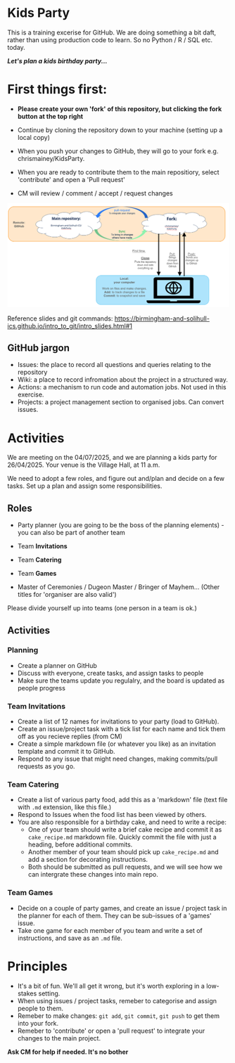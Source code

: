 # Kids Party

This is a training excerise for GitHub.  We are doing something a bit daft, rather than using production code to learn.
So no Python / R / SQL etc. today.

___Let's plan a kids birthday party...___

# First things first:
+ __Please create your own 'fork' of this repository, but clicking the fork button at the top right__
+ Continue by cloning the repository down to your machine (setting up a local copy)

+ When you push your changes to GitHub, they will go to your fork e.g. chrismainey/KidsParty.
+ When you are ready to contribute them to the main repositiory, select 'contribute' and open a 'Pull request'
+ CM will review / comment / accept / request changes

![GitHub - pull request diagram](/assets/images/github_mechanics.png)


Reference slides and git commands: https://birmingham-and-solihull-ics.github.io/intro_to_git/intro_slides.html#1

## GitHub jargon 

+ Issues: the place to record all questions and queries relating to the repository
+ Wiki: a place to record infromation about the project in a structured way.
+ Actions: a mechanism to run code and automation jobs.  Not used in this exercise.
+ Projects: a project management section to organised jobs.  Can convert issues.


# Activities

We are meeting on the 04/07/2025, and we are planning a kids party for 26/04/2025.
Your venue is the Village Hall, at 11 a.m.

We need to adopt a few roles, and figure out and/plan and decide on a few tasks.
Set up a plan and assign some responsibilities.

## Roles

+ Party planner (you are going to be the boss of the planning elements)  -  you can also be part of another team


+ Team __Invitations__
+ Team __Catering__
+ Team __Games__
+ Master of Ceremonies / Dugeon Master / Bringer of Mayhem...  (Other titles for 'organiser are also valid')

Please divide yourself up into teams (one person in a team is ok.)





## Activities

### Planning
+ Create a planner on GitHub
+ Discuss with everyone, create tasks, and assign tasks to people
+ Make sure the teams update you regulalry, and the board is updated as people progress

### Team Invitations

+ Create a list of 12 names for invitations to your party (load to GitHub).
+ Create an issue/project task with a tick list for each name and tick them off as you recieve replies (from CM)
+ Create a simple markdown file (or whatever you like) as an invitation template and commit it to GitHub.
+ Respond to any issue that might need changes, making commits/pull requests as you go.


### Team Catering

+ Create a list of various party food, add this as a 'markdown' file (text file with `.md` extension, like this file.)
+ Respond to Issues when the food list has been viewed by others.
+ You are also responsible for a birthday cake, and need to write a recipe:
    + One of your team should write a brief cake recipe and commit it as `cake_recipe.md` markdown file. Quickly commit the file with just a heading, before additional commits.
    + Another member of your team should pick up `cake_recipe.md` and add a section for decorating instructions.
    + Both should be submitted as pull requests, and we will see how we can intergrate these changes into main repo.



### Team Games

+ Decide on a couple of party games, and create an issue / project task in the planner for each of them.  They can be sub-issues of a 'games' issue.
+ Take one game for each member of you team and write a set of instructions, and save as an `.md` file.



# Principles

+ It's a bit of fun.  We'll all get it wrong, but it's worth exploring in a low-stakes setting.
+ When using issues / project tasks, remeber to categorise and assign people to them.
+ Remeber to make changes: `git add`, `git commit`, `git push` to get them into your fork.
+ Remeber to 'contribute' or open a 'pull request' to integrate your changes to the main project.

__Ask CM for help if needed.  It's no bother__
